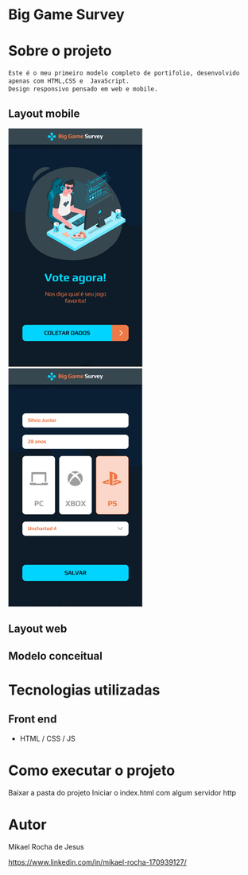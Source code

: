 
 # Big Game Survey 
 

# Sobre o projeto

    Este é o meu primeiro modelo completo de portifolio, desenvolvido apenas com HTML,CSS e  JavaScript.
    Design responsivo pensado em web e mobile.
## Layout mobile
![Mobile 1](https://github.com/acenelio/assets/raw/main/sds1/mobile1.png) ![Mobile 2](https://github.com/acenelio/assets/raw/main/sds1/mobile2.png)

## Layout web


## Modelo conceitual


# Tecnologias utilizadas
## Front end
- HTML / CSS / JS 

# Como executar o projeto
Baixar a pasta do projeto 
Iniciar o index.html com algum servidor http


# Autor

Mikael Rocha de Jesus

https://www.linkedin.com/in/mikael-rocha-170939127/

